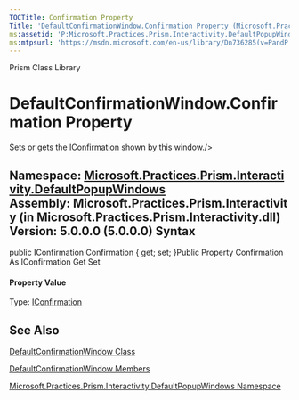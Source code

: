 ```yaml
---
TOCTitle: Confirmation Property
Title: 'DefaultConfirmationWindow.Confirmation Property (Microsoft.Practices.Prism.Interactivity.DefaultPopupWindows)'
ms:assetid: 'P:Microsoft.Practices.Prism.Interactivity.DefaultPopupWindows.DefaultConfirmationWindow.Confirmation'
ms:mtpsurl: 'https://msdn.microsoft.com/en-us/library/Dn736285(v=PandP.50)'
---
```


Prism Class Library

DefaultConfirmationWindow.Confirmation Property
===================================================

Sets or gets the [IConfirmation](https://msdn.microsoft.com/t:microsoft.practices.prism.interactivity.interactionrequest.iconfirmation) shown by this window./&gt;

**Namespace:** [Microsoft.Practices.Prism.Interactivity.DefaultPopupWindows](https://msdn.microsoft.com/n:microsoft.practices.prism.interactivity.defaultpopupwindows)
**Assembly:** Microsoft.Practices.Prism.Interactivity (in Microsoft.Practices.Prism.Interactivity.dll) Version: 5.0.0.0 (5.0.0.0)
Syntax
------

<span id="syntaxToggle"></span>public IConfirmation Confirmation { get; set; }Public Property Confirmation As IConfirmation Get Set
#### Property Value

Type: [IConfirmation](https://msdn.microsoft.com/t:microsoft.practices.prism.interactivity.interactionrequest.iconfirmation)

See Also
--------

<span id="seeAlsoToggle"></span>
[DefaultConfirmationWindow Class](https://msdn.microsoft.com/t:microsoft.practices.prism.interactivity.defaultpopupwindows.defaultconfirmationwindow)

[DefaultConfirmationWindow Members](https://msdn.microsoft.com/allmembers.t:microsoft.practices.prism.interactivity.defaultpopupwindows.defaultconfirmationwindow)

[Microsoft.Practices.Prism.Interactivity.DefaultPopupWindows Namespace](https://msdn.microsoft.com/n:microsoft.practices.prism.interactivity.defaultpopupwindows)

